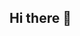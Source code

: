 ## Hi there 👋
<p align="center>
I do my best work from the top of rollercoasters!
 
* 🐨 Certified Gopher!
 
* 🏬 Writing web servers makes me feel ALIVE
 
* ⛺ I permanently reside on the terminal
 
* 💾 I love to SQL (pronounced squeal) litely...
 
* ⚡ One day, I will write a zig simulation on par with TigerBeetle and no better
 
Currently looking for a role in backend web development, preferrably amongst fellow Gophers, but I have been known to charm a Python or two in my day.

<!--
**blakehulett7/blakehulett7** is a ✨ _special_ ✨ repository because its `README.md` (this file) appears on your GitHub profile.

Here are some ideas to get you started:

- 🔭 I’m currently working on ...
- 🌱 I’m currently learning ...
- 👯 I’m looking to collaborate on ...
- 🤔 I’m looking for help with ...
- 💬 Ask me about ...
- 📫 How to reach me: ...
- 😄 Pronouns: ...
- ⚡ Fun fact: ...
-->
